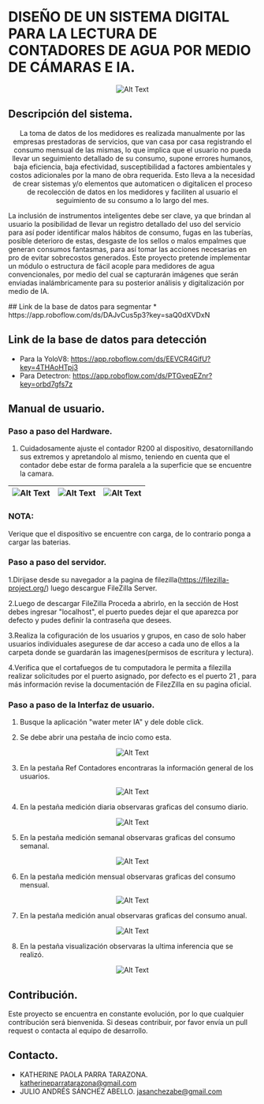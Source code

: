 # DISEÑO DE UN SISTEMA DIGITAL PARA LA LECTURA DE CONTADORES DE AGUA POR MEDIO DE CÁMARAS E IA. 

<p align="center">
  <img src="https://i.imgur.com/2JUb7EV.png" alt="Alt Text">
</p>


## Descripción del sistema.
<p align="center">
La toma de datos de los medidores es realizada manualmente por las empresas prestadoras de servicios, que van casa por casa registrando el consumo mensual de las mismas, lo que implica que el usuario no pueda llevar un seguimiento detallado de su consumo, supone errores humanos, baja eficiencia, baja efectividad, susceptibilidad a factores ambientales y costos adicionales por la mano de obra requerida. Esto lleva a la necesidad de crear sistemas y/o elementos que automaticen o digitalicen el proceso de recolección de datos en los medidores y faciliten al usuario el seguimiento de su consumo a lo largo del mes.

La inclusión de instrumentos inteligentes debe ser clave, ya que brindan al usuario la posibilidad de llevar un registro detallado del uso del servicio para así poder identificar malos hábitos de consumo, fugas en las tuberías, posible deterioro de estas, desgaste de los sellos o malos empalmes que generan consumos fantasmas, para así tomar las acciones necesarias en pro de evitar sobrecostos generados. Este proyecto pretende implementar un módulo o estructura de fácil acople para medidores de agua convencionales, por medio del cual se capturarán imágenes que serán enviadas inalámbricamente para su posterior análisis y digitalización por medio de IA. 
</p>
## Link de la base de datos para segmentar
* https://app.roboflow.com/ds/DAJvCus5p3?key=saQ0dXVDxN

## Link de la base de datos para detección 
* Para la YoloV8: https://app.roboflow.com/ds/EEVCR4GifU?key=4THAoHTpj3
* Para Detectron: https://app.roboflow.com/ds/PTGveqEZnr?key=orbd7gfs7z

## Manual de usuario. 

### Paso a paso del Hardware.
1. Cuidadosamente ajuste el contador R200 al dispositivo, desatornillando sus extremos y apretandolo al mismo, teniendo en cuenta que el contador debe estar de forma paralela a la superficie que se encuentre la camara.

| ![Alt Text](https://i.imgur.com/3TAgVZ6.jpg) | ![Alt Text](https://i.imgur.com/BaZHDOm.jpg)  | ![Alt Text](https://i.imgur.com/JFChdmN.jpg)  |
|----------------------------------------------|---------------------------------------------|---------------------------------------------|

### NOTA: 
Verique que el dispositivo se encuentre con carga, de lo contrario ponga a cargar las baterias. 

### Paso a paso del servidor.
1.Dirijase desde su navegador a la pagina de filezilla(https://filezilla-project.org/) luego descargue FileZilla Server.

2.Luego de descargar FileZilla Proceda a abrirlo, en la sección de Host debes ingresar "localhost", el puerto puedes dejar el que aparezca por defecto y pudes definir la contraseña que desees.

3.Realiza la cofiguración de los usuarios y grupos, en caso de solo haber usuarios individuales asegurese de dar acceso a cada uno de ellos a la carpeta donde se guardarán las imagenes(permisos de escritura y lectura).

4.Verifica que el cortafuegos de tu computadora le permita a filezilla realizar solicitudes por el puerto asignado, por defecto es el puerto 21 , para más información revise la documentación de FilezZilla en su pagina oficial.

### Paso a paso de la Interfaz de usuario.
1. Busque la aplicación "water meter IA" y dele doble click.
   
2. Se debe abrir una pestaña de incio como esta.
   
<p align="center">
  <img src="https://i.imgur.com/9qoZ4Hj.png" alt="Alt Text">
</p>

3. En la pestaña Ref Contadores encontraras la información general de los usuarios.

<p align="center">
  <img src="https://i.imgur.com/FFEQMcV.png" alt="Alt Text">
</p>

4. En la pestaña medición diaria observaras graficas del consumo diario.

<p align="center">
  <img src="https://i.imgur.com/7Dku74f.png" alt="Alt Text">
</p>

5. En la pestaña medición semanal observaras graficas del consumo semanal.

<p align="center">
  <img src="https://i.imgur.com/hcb77sv.png" alt="Alt Text">
</p>

6. En la pestaña medición mensual observaras graficas del consumo mensual.

<p align="center">
  <img src="https://i.imgur.com/p7HhSBp.png" alt="Alt Text">
</p>

7. En la pestaña medición anual observaras graficas del consumo anual.

<p align="center">
  <img src="https://i.imgur.com/gjcs74i.png" alt="Alt Text">
</p>

8. En la pestaña visualización observaras la ultima inferencia que se realizó.
 
<p align="center">
  <img src="https://i.imgur.com/577xzOy.png" alt="Alt Text">
</p>

## Contribución.

Este proyecto se encuentra en constante evolución, por lo que cualquier contribución será bienvenida. Si deseas contribuir, por favor envía un pull request o contacta al equipo de desarrollo.

## Contacto.

* KATHERINE PAOLA PARRA TARAZONA. katherineparratarazona@gmail.com 
* JULIO ANDRÉS SÁNCHEZ ABELLO. jasanchezabe@gmail.com 
